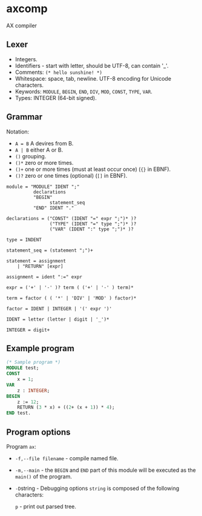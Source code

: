 # axcomp

AX compiler

## Lexer

* Integers.
* Identifiers - start with letter, should be UTF-8, can contain '_'.
* Comments: `(* hello sunshine! *)`
* Whitespace: space, tab, newline. UTF-8 encoding for Unicode characters.
* Keywords: `MODULE`, `BEGIN`, `END`, `DIV`, `MOD`, `CONST`, `TYPE`, `VAR`.
* Types: INTEGER (64-bit signed).

## Grammar

Notation:

* `A = B` A devires from B.
* `A | B` either A or B.
* `()` grouping.
* `()*` zero or more times.
* `()+` one or more times (must at least occur once) (`{}` in EBNF).
* `()?` zero or one times (optional) (`[]` in EBNF).  

```ebnf
module = "MODULE" IDENT ";"
          declarations
          "BEGIN"
                statement_seq
          "END" IDENT "."

declarations = ("CONST" (IDENT "=" expr ";")* )?
                ("TYPE" (IDENT "=" type ";")* )?
                ("VAR" (IDENT ":" type ";")* )?

type = INDENT

statement_seq = (statement ";")+

statement = assignment
    | "RETURN" [expr]

assignment = ident ":=" expr

expr = ('+' | '-' )? term ( ('+' | '-' ) term)*

term = factor ( ( '*' | 'DIV' | 'MOD' ) factor)*

factor = IDENT | INTEGER | '(' expr ')'

IDENT = letter (letter | digit | '_')*

INTEGER = digit+
```

## Example program

```pascal
(* Sample program *)
MODULE test;
CONST
    x = 1;
VAR
    z : INTEGER;
BEGIN
    z := 12;
    RETURN (3 * x) + ((2+ (x + 1)) * 4);
END test.
```

## Program options

Program `ax`:

* `-f,--file filename` - compile named file.
* `-m,--main` - the `BEGIN` and `END` part of this module will be executed as the `main()` of the program.

* `-D`string - Debugging options `string` is composed of the following characters:

   `p` - print out parsed tree.
